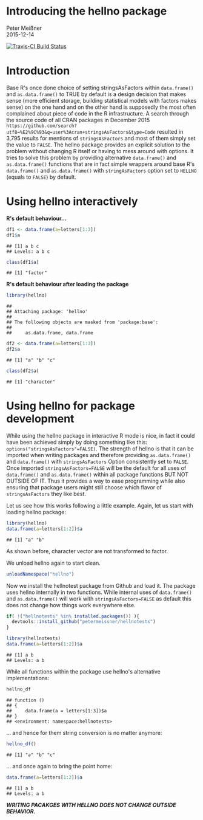 # Introducing the hellno package
Peter Meißner  
2015-12-14  

[![Travis-CI Build Status](https://travis-ci.org/petermeissner/hellno.svg?branch=master)](https://travis-ci.org/petermeissner/hellno)

# Introduction

Base R's once done choice of setting stringsAsFactors within
  `data.frame()` and `as.data.frame()` to TRUE by default is a design decision
  that makes sense (more efficient storage, building statistical models with 
  factors makes sense) on the one hand and on the other hand is supposedly the 
  most often complained about piece of code in the R infrastructure. 
  A search through the source code of all CRAN packages in December 2015 
  `https://github.com/search?utf8=%E2%9C%93&q=user%3Acran+stringsAsFactors&type=Code` 
  resulted in 3,795 results for mentions of `stringsAsFactors` and most of 
  them simply set the value to `FALSE`.
  The hellno package provides an explicit solution to the problem without 
  changing R itself or having to mess around with options. It tries to solve 
  this problem by providing alternative `data.frame()` and `as.data.frame()` 
  functions that are in fact simple wrappers around base R's `data.frame()` and 
  `as.data.frame()` with `stringAsFactors` option set to `HELLNO` 
  (equals to `FALSE`) by default.

# Using hellno interactively

**R's default behaviour...**

```r
df1 <- data.frame(a=letters[1:3])
df1$a
```

```
## [1] a b c
## Levels: a b c
```

```r
class(df1$a)
```

```
## [1] "factor"
```


**R's default behaviour after loading the package**

```r
library(hellno)
```

```
## 
## Attaching package: 'hellno'
## 
## The following objects are masked from 'package:base':
## 
##     as.data.frame, data.frame
```

```r
df2 <- data.frame(a=letters[1:3])
df2$a
```

```
## [1] "a" "b" "c"
```

```r
class(df2$a)
```

```
## [1] "character"
```

# Using hellno for package development

While using the hellno package in interactive R mode is nice, in fact it could 
have been achieved simply by doing something like this: `options("stringsAsFactors"=FALSE)`. 
The strength of hellno is that it can be imported when writing packages and therefore 
providing `as.data.frame()` and `data.frame()` with `stringsAsFactors` Option 
consistently set to `FALSE`. Once imported `stringsAsFactors=FALSE` will be the default for all uses of `data.frame()` and `as.data.frame()` within all package functions BUT NOT OUTSIDE OF IT. 
Thus it provides a way to ease programming while also ensuring that package users might 
still choose which flavor of `stringsAsFactors` they like best. 


Let us see how this works following a little example. Again, let us start with loading hellno package:


```r
library(hellno)
data.frame(a=letters[1:2])$a 
```

```
## [1] "a" "b"
```

As shown before, character vector are not transformed to factor.

We unload hellno again to start clean. 


```r
unloadNamespace("hellno")
```

Now we install the hellnotest package from Github and load it. The package uses hellno internally in two functions. While internal uses of `data.frame()` and `as.data.frame()` will work with `stringsAsFactors=FALSE` as default this does not change how things work everywhere else. 



```r
if( !("hellnotests" %in% installed.packages()) ){
  devtools::install_github("petermeissner/hellnotests")
}

library(hellnotests)
data.frame(a=letters[1:2])$a 
```

```
## [1] a b
## Levels: a b
```

While all functions within the package use hellno's alternative implementations:


```r
hellno_df
```

```
## function () 
## {
##     data.frame(a = letters[1:3])$a
## }
## <environment: namespace:hellnotests>
```

... and hence for them string conversion is no matter anymore:


```r
hellno_df()
```

```
## [1] "a" "b" "c"
```


... and once again to bring the point home: 


```r
data.frame(a=letters[1:2])$a 
```

```
## [1] a b
## Levels: a b
```

***WRITING PACAKGES WITH HELLNO DOES NOT CHANGE OUTSIDE BEHAVIOR.***

